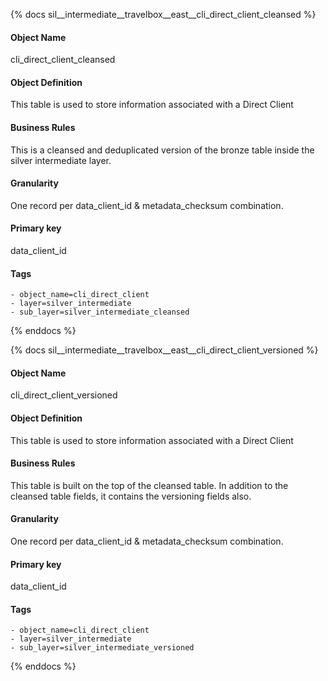 {% docs sil__intermediate__travelbox__east__cli_direct_client_cleansed %}

#### Object Name
cli_direct_client_cleansed

#### Object Definition
This table is used to store information associated with a Direct Client

#### Business Rules
This is a cleansed and deduplicated version of the bronze table inside the silver intermediate layer.

#### Granularity
One record per data_client_id & metadata_checksum combination.

#### Primary key
data_client_id

#### Tags
    - object_name=cli_direct_client
    - layer=silver_intermediate
    - sub_layer=silver_intermediate_cleansed

{% enddocs %}

{% docs sil__intermediate__travelbox__east__cli_direct_client_versioned %}

#### Object Name
cli_direct_client_versioned

#### Object Definition
This table is used to store information associated with a Direct Client

#### Business Rules
This table is built on the top of the cleansed table. In addition to the cleansed table fields, it contains the versioning fields also.

#### Granularity
One record per data_client_id & metadata_checksum combination.

#### Primary key
data_client_id

#### Tags
    - object_name=cli_direct_client
    - layer=silver_intermediate
    - sub_layer=silver_intermediate_versioned

{% enddocs %}